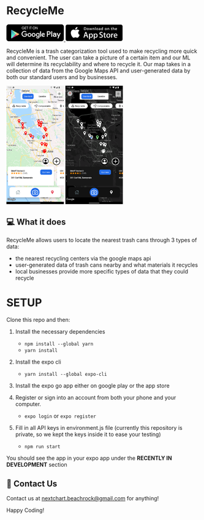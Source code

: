 # RecycleMe


<div>
    <a href="https://play.google.com/store/apps/details?id=com.aankur01.greendayfrontend">
        <img src="./assets/images/README/GooglePlay.png" alt="drawing" width="150"/>
    </a>
    <a href="https://apps.apple.com/us/app/recycleme-usa/id1615887126">
        <img src="./assets/images/README/app-store.png" alt="drawing" width="150"/>
    </a>
</div>

RecycleMe is a trash categorization tool used to make recycling more quick and convenient. The user can take a picture of a certain item and our ML will determine its recyclability and where to recycle it. Our map takes in a collection of data from the Google Maps API and user-generated data by both our standard users and by businesses.

<div>
    <img src="./assets/images/README/MapLight.png" alt="drawing" width="150"/>
    <img src="./assets/images/README/MapDark.png" alt="drawing" width="150"/>
</div>

## 💻 What it does
RecycleMe allows users to locate the nearest trash cans through 3 types of data:
- the nearest recycling centers via the google maps api
- user-generated data of trash cans nearby and what materials it recycles
- local businesses provide more specific types of data that they could recycle

# SETUP

Clone this repo and then:

1. Install the necessary dependencies

    * `npm install --global yarn` 
    * `yarn install`

2. Install the expo cli

    * `yarn install --global expo-cli`

3. Install the expo go app either on google play or the app store

4. Register or sign into an account from both your phone and your computer. 
    * `expo login` or `expo register`

5. Fill in all API keys in environment.js file (currently this repository is private, so we kept the keys inside it to ease your testing)

    * `npm run start`

You should see the app in your expo app under the **RECENTLY IN DEVELOPMENT** section

## 📧 Contact Us
Contact us at nextchart.beachrock@gmail.com for anything!

Happy Coding!